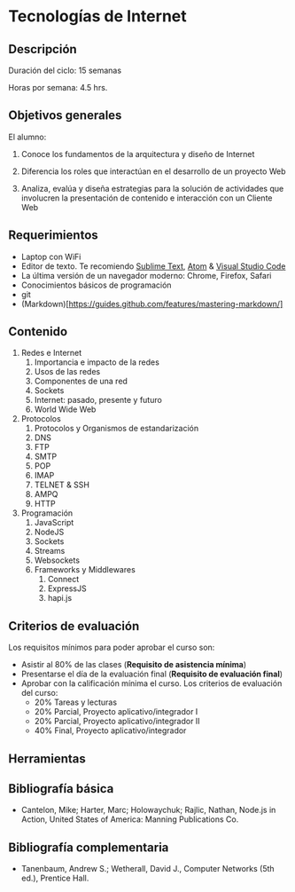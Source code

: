 # Tecnologías de Internet

## Descripción

Duración del ciclo: 15 semanas

Horas por semana: 4.5 hrs.

## Objetivos generales

El alumno:

1. Conoce los fundamentos de la arquitectura y diseño de Internet

2. Diferencia los roles que interactúan en el desarrollo de un proyecto Web
3. Analiza, evalúa y diseña estrategias para la solución de actividades que involucren la presentación de contenido e interacción con un Cliente Web

## Requerimientos

* Laptop con WiFi
* Editor de texto. Te recomiendo [Sublime Text](http://www.sublimetext.com/), [Atom](https://atom.io) & [Visual Studio Code](https://code.visualstudio.com/)
* La última versión de un navegador moderno: Chrome, Firefox, Safari
* Conocimientos básicos de programación
* git
* (Markdown)[https://guides.github.com/features/mastering-markdown/]

## Contenido

1. Redes e Internet
   1. Importancia e impacto de la redes
   2. Usos de las redes
   3. Componentes de una red
   4. Sockets
   5. Internet: pasado, presente y futuro
   6. World Wide Web
2. Protocolos
   1. Protocolos y Organismos de estandarización
   2. DNS
   3. FTP
   4. SMTP
   5. POP
   6. IMAP
   7. TELNET & SSH
   8. AMPQ
   9. HTTP
3. Programación
   1. JavaScript
   2. NodeJS
   3. Sockets
   4. Streams
   5. Websockets
   6. Frameworks y Middlewares
      1. Connect
      2. ExpressJS
      3. hapi.js

## Criterios de evaluación

Los requisitos mínimos para poder aprobar el curso son:

* Asistir al 80% de las clases (**Requisito de asistencia mínima**)
* Presentarse el día de la evaluación final (**Requisito de evaluación final**)
* Aprobar con la calificación mínima el curso. Los criterios de evaluación del curso:
  * 20% Tareas y lecturas
  * 20% Parcial, Proyecto aplicativo/integrador I
  * 20% Parcial, Proyecto aplicativo/integrador II
  * 40% Final, Proyecto aplicativo/integrador

## Herramientas

## Bibliografía básica

* Cantelon, Mike; Harter, Marc; Holowaychuk; Rajlic, Nathan, Node.js in Action, United States of America: Manning Publications Co.

## Bibliografía complementaria

* Tanenbaum, Andrew S.; Wetherall, David J., Computer Networks (5th ed.), Prentice Hall.